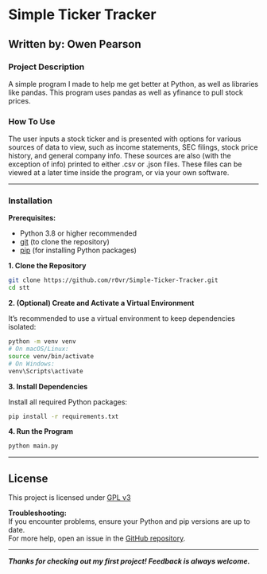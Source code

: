 # Simple Ticker Tracker

## Written by: Owen Pearson

### Project Description

A simple program I made to help me get better at Python,
as well as libraries like pandas. This program uses pandas
as well as yfinance to pull stock prices.

### How To Use

The user inputs a stock ticker and is presented with options
for various sources of data to view, such as income statements,
SEC filings, stock price history, and general company info.
These sources are also (with the exception of info) printed
to either .csv or .json files. These files can be viewed at
a later time inside the program, or via your own software.

---

### Installation

**Prerequisites:**

- Python 3.8 or higher recommended
- [git](https://git-scm.com/) (to clone the repository)
- [pip](https://pip.pypa.io/en/stable/) (for installing Python packages)

**1. Clone the Repository**

```bash
git clone https://github.com/r0vr/Simple-Ticker-Tracker.git
cd stt
```

**2. (Optional) Create and Activate a Virtual Environment**

It’s recommended to use a virtual environment to keep dependencies isolated:

```bash
python -m venv venv
# On macOS/Linux:
source venv/bin/activate
# On Windows:
venv\Scripts\activate
```

**3. Install Dependencies**

Install all required Python packages:

```bash
pip install -r requirements.txt
```

**4. Run the Program**

```bash
python main.py
```

---

## License

This project is licensed under [GPL v3](LICENSE)

**Troubleshooting:**  
If you encounter problems, ensure your Python and pip versions are up to date.  
For more help, open an issue in the [GitHub repository](https://github.com/r0vr/stt/issues).

---

**_Thanks for checking out my first project! Feedback is always welcome._**
